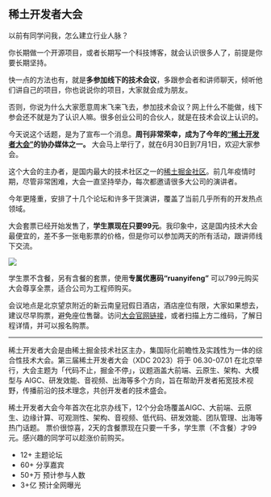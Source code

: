 ## 稀土开发者大会

以前有同学问我，怎么建立行业人脉？

你长期做一个开源项目，或者长期写一个科技博客，就会认识很多人了，前提是你要长期坚持。

快一点的方法也有，就是**多参加线下的技术会议**，多跟参会者和讲师聊天，倾听他们讲自己的项目，你也说说你的项目，大家就会成为朋友。

否则，你说为什么大家愿意周末飞来飞去，参加技术会议？网上什么不能做，线下参会还不就是为了认识人嘛。很多创业公司的合伙人，就是在技术会议上认识的。

今天说这个话题，是为了宣布一个消息。**周刊非常荣幸，成为了今年的[“稀土开发者大会”](https://conf.juejin.cn/xdc2023/?utm_source=0525rrydrz)的协办媒体之一。** 大会马上举行了，就在6月30日到7月1日，欢迎大家参会。

这个大会的主办者，是国内最大的技术社区之一的[稀土掘金社区](https://juejin.cn/?utm_source=0525ryfdrz)。前几年疫情时期，尽管非常困难，大会一直坚持举办，每次都邀请很多大公司的演讲者。

今年更隆重，安排了十几个论坛和许多干货演讲，覆盖了当前几乎所有的开发热点领域。

大会套票已经开始发售了，**学生票现在只要99元**。我印象中，这是国内技术大会最便宜的，差不多一张电影票的价格，但是你可以参加两天的所有活动，跟讲师线下交流。

![](https://cdn.beekka.com/blogimg/asset/202305/bg2023052507.webp)

学生票不含餐，另有含餐的套票，使用**专属优惠码“ruanyifeng”** 可以799元购买大会尊享全票，适合公司为工程师购买。

会议地点是北京望京附近的新云南皇冠假日酒店，酒店座位有限，大家如果想去，建议尽早购票，避免座位售罄。访问[大会官网链接](https://conf.juejin.cn/xdc2023/?utm_source=0525rrydrz)，或者扫描上方二维码，了解日程详情，并可以报名购票。



---

稀土开发者大会是由稀土掘金技术社区主办，集国际化前瞻性及实践性为一体的综合性技术大会。第三届稀土开发者大会（XDC 2023）将于 06.30-07.01 在北京举行，大会主题为「代码不止，掘金不停」，议题涵盖大前端、云原生、架构、大模型与 AIGC、研发效能、音视频、出海等多个方向，旨在帮助开发者拓宽技术视野，传播前沿的技术理念，共创开发者的技术盛会。

稀土开发者大会今年首次在北京办线下，12个分会场覆盖AIGC、大前端、云原生、边缘计算、可观测性、架构、音视频、低代码、研发效能、团队管理、出海等热门话题。 票价很惊喜，2天的含餐票现在只要一千多，学生票（不含餐）才99元。感兴趣的同学可以趁涨价前购买。

- 12+ 主题论坛
- 60+ 分享嘉宾
- 50+万 预计参与人数
- 3+亿 预计全网曝光


